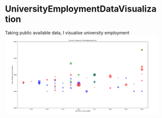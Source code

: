 # UniversityEmploymentDataVisualization
Taking public available data, I visualise university employment
![GIF of my version being played](./assets/README_assets/2018.PNG)